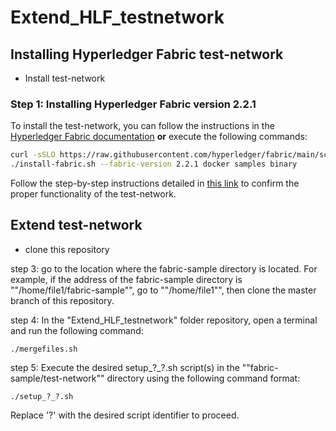 # Extend_HLF_testnetwork
## Installing Hyperledger Fabric test-network
- Install test-network
  
### Step 1: Installing Hyperledger Fabric version 2.2.1
To install the test-network, you can follow the instructions in the [Hyperledger Fabric documentation](https://hyperledger-fabric.readthedocs.io/en/latest/install.html) **or** execute the following commands:

```bash
curl -sSLO https://raw.githubusercontent.com/hyperledger/fabric/main/scripts/install-fabric.sh && chmod +x install-fabric.sh
./install-fabric.sh --fabric-version 2.2.1 docker samples binary
```  
Follow the step-by-step instructions detailed in [this link](https://hyperledger-fabric.readthedocs.io/en/latest/test_network.html#using-the-fabric-test-network ) to confirm the proper functionality of the test-network.
## Extend test-network
- clone this repository
  
step 3: go to the location where the fabric-sample directory is located. For example, if the address of the fabric-sample directory is ""/home/file1/fabric-sample"", go to ""/home/file1"", then clone the master branch of this repository.

step 4: In the "Extend_HLF_testnetwork" folder repository, open a terminal and run the following command:
~~~
./mergefiles.sh
~~~

step 5: Execute the desired setup_?_?.sh script(s) in the ""fabric-sample/test-network"" directory using the following command format:
~~~
./setup_?_?.sh
~~~
Replace '?' with the desired script identifier to proceed.





